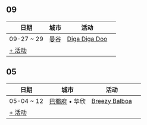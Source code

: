 
## 09

| 日期 | 城市 | 活动 | |
| --- | --- | --- | --- |
| 09-27 ~ 29 | [曼谷](by_city.md#bangkok) | [Diga Diga Doo](diga-diga-doo-2024.md) |  |
| [+ 活动](https://github.com/swingdance/events/issues/new?assignees=&labels=add+event&projects=&template=02-add_entity.yml&title=Add%20Event%3A%202024%2Fth_TH%20%E2%80%A2%20%3CName%3E&region=th_TH&province=&city=&org_id=&date_starts=2024-09-&date_ends=2024-09-)

## 05

| 日期 | 城市 | 活动 | |
| --- | --- | --- | --- |
| 05-04 ~ 12 | [巴蜀府](by_city.md#prachuap-khiri-khan) • 华欣 | [Breezy Balboa](breezy-balboa-2024.md) |  |
| [+ 活动](https://github.com/swingdance/events/issues/new?assignees=&labels=add+event&projects=&template=02-add_entity.yml&title=Add%20Event%3A%202024%2Fth_TH%20%E2%80%A2%20%3CName%3E&region=th_TH&province=&city=&org_id=&date_starts=2024-05-&date_ends=2024-05-)

